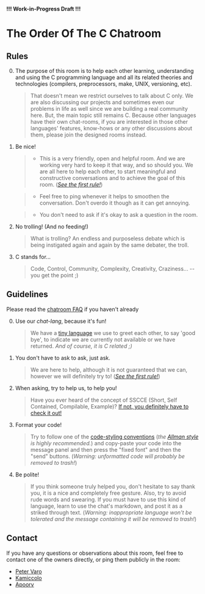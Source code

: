 **!!! Work-in-Progress Draft !!!**

The Order Of The C Chatroom
===========================

Rules
-----

0.  The purpose of this room is to help each other learning, understanding and
    using the C programming language and all its related theories and
    technologies (compilers, preprocessors, make, UNIX, versioning, etc).

    >   That doesn't mean we restrict ourselves to talk about C only. We are
        also discussing our projects and sometimes even our problems in life as
        well since we are building a real community here. But, the main topic
        still remains C. Because other languages have their own chat-rooms, if
        you are interested in those other languages' features, know-hows or any
        other discussions about them, please join the designed rooms instead.

1.  Be nice!

    >-  This is a very friendly, open and helpful room. And we are working very
        hard to keep it that way, and so should you. We are all here to help
        each other, to start meaningful and constructive conversations and to
        achieve the goal of this room. (*[See the first rule!](#rules)*)

     >-  Feel free to ping whenever it helps to smoothen the conversation. Don't
        overdo it though as it can get annoying.

     >-  You don't need to ask if it's okay to ask a question in the room.

2.  No trolling! (And no feeding!)

    >   What is trolling? An endless and purposeless debate which is being
        instigated again and again by the same debater, the troll.

3.  C stands for...

    >   Code, Control, Community, Complexity, Creativity, Craziness... -- you
        get the point ;)



Guidelines
----------

Please read the [chatroom FAQ](https://chat.stackoverflow.com/faq) if you haven't already

0.  Use our *chat-lang*, because it's fun!

    >   We have a [tiny language](http://bit.ly/c_chat) we use to greet
        each other, to say 'good bye', to indicate we are currently not
        available or we have returned. *And of course, it is C related ;)*

1.  You don't have to ask to ask, just ask.

    >   We are here to help, although it is not guaranteed that we can, however
        we will definitely try to! (*[See the first rule!](#rules)*)

2.  When asking, try to help us, to help you!

    >   Have you ever heard of the concept of SSCCE (Short, Self Contained,
        Compilable, Example)?
        [If not, you definitely have to check it out!](http://sscce.org)

3.  Format your code!

    >   Try to follow one of the
        [code-styling conventions](http://en.wikipedia.org/wiki/Indent_style)
        (*the [Allman style](http://en.wikipedia.org/wiki/Indent_style#Allman_style)
        is highly recommended.*) and copy-paste your code into the message panel
        and then press the "fixed font" and then the "send" buttons.
        (*Warning: unformatted code will probably be removed to trash!*)

4.  Be polite!

    >   If you think someone truly helped you, don't hesitate to say thank you,
        it is a nice and completely free gesture.
        Also, try to avoid rude words and swearing. If you must have to use this
        kind of language, learn to use the chat's markdown, and post it as a
        striked through text.
        (*Warning: inappropriate language won't be tolerated and the message
        containing it will be removed to trash!*)


Contact
-------

If you have any questions or observations about this room, feel free to contact
one of the owners directly, or ping them publicly in the room:

  - [Peter Varo](http://chat.stackoverflow.com/users/2188562/peter-varo)
  - [Kamiccolo](http://chat.stackoverflow.com/users/1150918/kamiccolo)
  - [Apoorv](http://chat.stackoverflow.com/users/2295060/apoorv)

